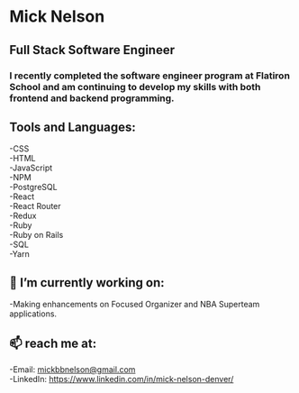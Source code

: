 # Mick Nelson

## Full Stack Software Engineer

### I recently completed the software engineer program at Flatiron School and am continuing to develop my skills with both frontend and backend programming.   

## Tools and Languages:

-CSS <br />
-HTML <br />
-JavaScript <br />
-NPM <br />
-PostgreSQL <br />
-React <br />
-React Router <br />
-Redux <br />
-Ruby <br />
-Ruby on Rails <br />
-SQL <br />
-Yarn 

## 🌱 I’m currently working on: 
-Making enhancements on Focused Organizer and NBA Superteam applications.

## 📫  reach me at: 
-Email: mickbbnelson@gmail.com <br />
-LinkedIn: https://www.linkedin.com/in/mick-nelson-denver/ <br />
